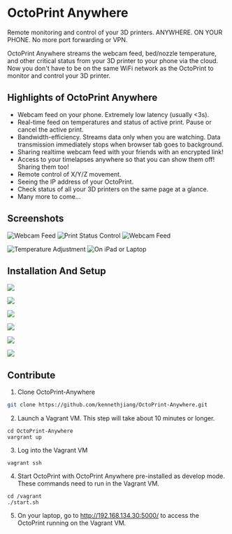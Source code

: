 # OctoPrint Anywhere

Remote monitoring and control of your 3D printers. ANYWHERE. ON YOUR PHONE. No more port forwarding or VPN.

OctoPrint Anywhere streams the webcam feed, bed/nozzle temperature, and other critical status from your 3D printer to your phone via the cloud. Now you don't have to be on the same WiFi network as the OctoPrint to monitor and control your 3D printer.

## Highlights of OctoPrint Anywhere

* Webcam feed on your phone. Extremely low latency (usually <3s).
* Real-time feed on temperatures and status of active print. Pause or cancel the active print.
* Bandwidth-efficiency. Streams data only when you are watching. Data transmission immediately stops when browser tab goes to background.
* Sharing realtime webcam feed with your friends with an encrypted link!
* Access to your timelapses anywhere so that you can show them off! Sharing them too!
* Remote control of X/Y/Z movement.
* Seeing the IP address of your OctoPrint.
* Check status of all your 3D printers on the same page at a glance.
* Many more to come...

## Screenshots

![Webcam Feed](https://github.com/kennethjiang/OctoPrint-Anywhere/blob/master/assets/screenshot1.png?raw=true, "Webcam Feed") ![Print Status Control](https://github.com/kennethjiang/OctoPrint-Anywhere/blob/master/assets/screenshot2.png?raw=true, "Print Status Control") ![Webcam Feed](https://github.com/kennethjiang/OctoPrint-Anywhere/blob/master/assets/screenshot3.png?raw=true, "Webcam Sharing")

![Temperature Adjustment](https://github.com/kennethjiang/OctoPrint-Anywhere/blob/master/assets/screenshot5.png?raw=true, "Temperature Adjustment") ![On iPad or Laptop](https://github.com/kennethjiang/OctoPrint-Anywhere/blob/master/assets/screenshot4.png?raw=true, "On iPad or Laptop")

## Installation And Setup

![](https://github.com/kennethjiang/OctoPrint-Anywhere/blob/master/assets/setup_screenshot0.png?raw=true)

![](https://github.com/kennethjiang/OctoPrint-Anywhere/blob/master/assets/setup_screenshot1.png?raw=true)

![](https://github.com/kennethjiang/OctoPrint-Anywhere/blob/master/assets/setup_screenshot2.png?raw=true)

![](https://github.com/kennethjiang/OctoPrint-Anywhere/blob/master/assets/setup_screenshot3.png?raw=true)

![](https://github.com/kennethjiang/OctoPrint-Anywhere/blob/master/assets/setup_screenshot4.png?raw=true)

![](https://github.com/kennethjiang/OctoPrint-Anywhere/blob/master/assets/setup_screenshot5.png?raw=true)

## Contribute

1. Clone OctoPrint-Anywhere

```bash
git clone https://github.com/kennethjiang/OctoPrint-Anywhere.git
```

2. Launch a Vagrant VM. This step will take about 10 minutes or longer.

```
cd OctoPrint-Anywhere
vargrant up
```

3. Log into the Vagrant VM

```
vagrant ssh
```

4. Start OctoPrint with OctoPrint Anywhere pre-installed as develop mode. These commands need to run in the Vagrant VM.

```
cd /vagrant
./start.sh
```

5. On your laptop, go to http://192.168.134.30:5000/ to access the OctoPrint running on the Vagrant VM.
